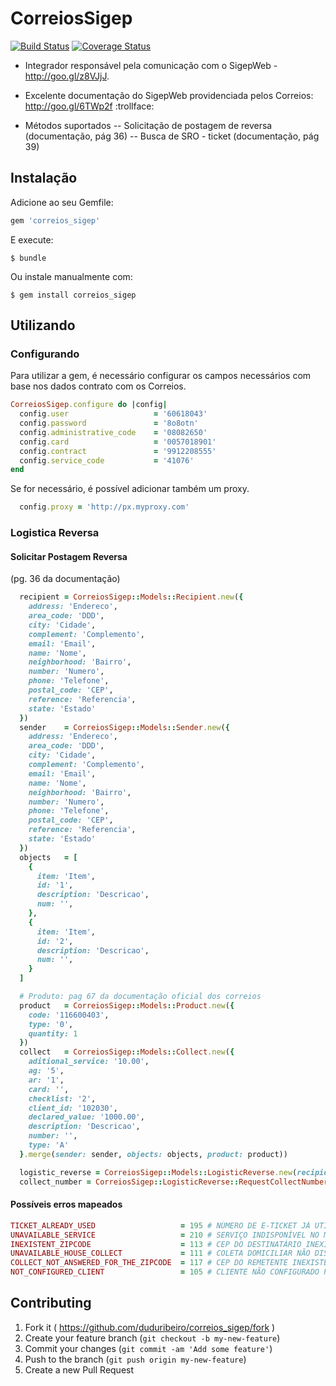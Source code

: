 CorreiosSigep
=============

[![Build Status](https://travis-ci.org/duduribeiro/correios_sigep.svg?branch=master)](https://travis-ci.org/duduribeiro/correios_sigep)
[![Coverage Status](https://coveralls.io/repos/duduribeiro/correios_sigep/badge.svg?branch=master&service=github)](https://coveralls.io/github/duduribeiro/correios_sigep?branch=master)

- Integrador responsável pela comunicação com o SigepWeb - http://goo.gl/z8VJjJ.
- Excelente documentação do SigepWeb providenciada pelos Correios: http://goo.gl/6TWp2f :trollface:

- Métodos suportados
-- Solicitação de postagem de reversa (documentação, pág 36)
-- Busca de SRO - ticket (documentação, pág 39)

## Instalação

Adicione ao seu Gemfile:

```ruby
gem 'correios_sigep'
```

E execute:

    $ bundle

Ou instale manualmente com:

    $ gem install correios_sigep

## Utilizando

### Configurando
Para utilizar a gem, é necessário configurar os campos necessários com base nos dados contrato com os Correios.

```ruby
CorreiosSigep.configure do |config|
  config.user                   = '60618043'
  config.password               = '8o8otn'
  config.administrative_code    = '08082650'
  config.card                   = '0057018901'
  config.contract               = '9912208555'
  config.service_code           = '41076'
end
```

Se for necessário, é possível adicionar também um proxy.

```ruby
  config.proxy = 'http://px.myproxy.com'
```

### Logistica Reversa

#### Solicitar Postagem Reversa
(pg. 36 da documentação)

```ruby
  recipient = CorreiosSigep::Models::Recipient.new({
    address: 'Endereco',
    area_code: 'DDD',
    city: 'Cidade',
    complement: 'Complemento',
    email: 'Email',
    name: 'Nome',
    neighborhood: 'Bairro',
    number: 'Numero',
    phone: 'Telefone',
    postal_code: 'CEP',
    reference: 'Referencia',
    state: 'Estado'
  })
  sender    = CorreiosSigep::Models::Sender.new({
    address: 'Endereco',
    area_code: 'DDD',
    city: 'Cidade',
    complement: 'Complemento',
    email: 'Email',
    name: 'Nome',
    neighborhood: 'Bairro',
    number: 'Numero',
    phone: 'Telefone',
    postal_code: 'CEP',
    reference: 'Referencia',
    state: 'Estado'
  })
  objects   = [
    {
      item: 'Item',
      id: '1',
      description: 'Descricao',
      num: '',
    },
    {
      item: 'Item',
      id: '2',
      description: 'Descricao',
      num: '',
    }
  ]

  # Produto: pag 67 da documentação oficial dos correios
  product   = CorreiosSigep::Models::Product.new({
    code: '116600403',
    type: '0',
    quantity: 1
  })
  collect   = CorreiosSigep::Models::Collect.new({
    aditional_service: '10.00',
    ag: '5',
    ar: '1',
    card: '',
    checklist: '2',
    client_id: '102030',
    declared_value: '1000.00',
    description: 'Descricao',
    number: '',
    type: 'A'
  }.merge(sender: sender, objects: objects, product: product))

  logistic_reverse = CorreiosSigep::Models::LogisticReverse.new(recipient: recipient, collect: collect)
  collect_number = CorreiosSigep::LogisticReverse::RequestCollectNumber.new(logistic_reverse).process

```

#### Possíveis erros mapeados
```ruby
TICKET_ALREADY_USED                   = 195 # NÚMERO DE E-TICKET JÁ UTILIZA
UNAVAILABLE_SERVICE                   = 210 # SERVIÇO INDISPONÍVEL NO MOMENTO
INEXISTENT_ZIPCODE                    = 113 # CEP DO DESTINATÁRIO INEXISTENTE
UNAVAILABLE_HOUSE_COLLECT             = 111 # COLETA DOMICILIAR NÃO DISPONÍVEL PARA O SERVIÇO SEDEX 10
COLLECT_NOT_ANSWERED_FOR_THE_ZIPCODE  = 117 # CEP DO REMETENTE INEXISTENTE
NOT_CONFIGURED_CLIENT                 = 105 # CLIENTE NÃO CONFIGURADO PARA USAR O SISTEMA
```

## Contributing

1. Fork it ( https://github.com/duduribeiro/correios_sigep/fork )
2. Create your feature branch (`git checkout -b my-new-feature`)
3. Commit your changes (`git commit -am 'Add some feature'`)
4. Push to the branch (`git push origin my-new-feature`)
5. Create a new Pull Request
